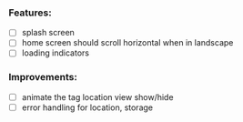 ### Features:

- [ ] splash screen
- [ ] home screen should scroll horizontal when in landscape
- [ ] loading indicators

### Improvements:

- [ ] animate the tag location view show/hide
- [ ] error handling for location, storage
